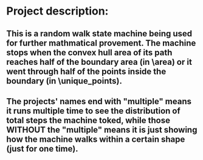 # Project description:
## This is a random walk state machine being used for further mathmatical provement. The machine stops when the convex hull area of its path reaches half of the boundary area (in \area) or it went through half of the points inside the boundary (in \unique_points).

## The projects' names end with "multiple" means it runs multiple time to see the distribution of total steps the machine toked, while those **WITHOUT** the "multiple" means it is just showing how the machine walks within a certain shape (just for one time).


